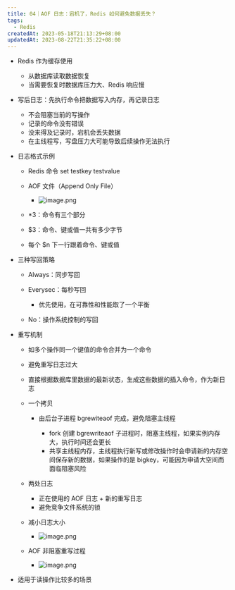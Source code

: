 ```yaml
---
title: 04｜AOF 日志：宕机了，Redis 如何避免数据丢失？
tags:
  - Redis
createdAt: 2023-05-18T21:13:29+08:00
updatedAt: 2023-08-22T21:35:22+08:00
---
```


- Redis 作为缓存使用

  - 从数据库读取数据恢复
  - 当需要恢复时数据库压力大、Redis 响应慢

- 写后日志：先执行命令把数据写入内存，再记录日志

  - 不会阻塞当前的写操作
  - 记录的命令没有错误
  - 没来得及记录时，宕机会丢失数据
  - 在主线程写，写盘压力大可能导致后续操作无法执行

- 日志格式示例

  - Redis 命令 set testkey testvalue
  - AOF 文件（Append Only File）
    - ![image.png](https://cdn.jsdelivr.net/gh/11ze/static/images/redis-04-1.png)


  - \*3：命令有三个部分
  - $3：命令、键或值一共有多少字节
  - 每个 $n 下一行跟着命令、键或值

- 三种写回策略

  - Always：同步写回
  - Everysec：每秒写回

    - 优先使用，在可靠性和性能取了一个平衡

  - No：操作系统控制的写回

- 重写机制

  - 如多个操作同一个键值的命令合并为一个命令
  - 避免重写日志过大
  - 直接根据数据库里数据的最新状态，生成这些数据的插入命令，作为新日志
  - 一个拷贝

    - 由后台子进程 bgrewiteaof 完成，避免阻塞主线程

      - fork 创建 bgrewriteaof 子进程时，阻塞主线程，如果实例内存大，执行时间还会更长
      - 共享主线程内存，主线程执行新写或修改操作时会申请新的内存空间保存新的数据，如果操作的是 bigkey，可能因为申请大空间而面临阻塞风险

  - 两处日志

    - 正在使用的 AOF 日志 + 新的重写日志
    - 避免竞争文件系统的锁

  - 减小日志大小
    - ![image.png](https://cdn.jsdelivr.net/gh/11ze/static/images/redis-04-2.png)

  - AOF 非阻塞重写过程
    - ![image.png](https://cdn.jsdelivr.net/gh/11ze/static/images/redis-04-3.png)


- 适用于读操作比较多的场景

